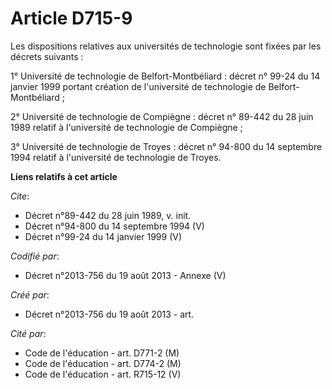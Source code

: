 # Article D715-9

Les dispositions relatives aux universités de technologie sont fixées par les décrets suivants :

1° Université de technologie de Belfort-Montbéliard : décret n° 99-24 du 14 janvier 1999 portant création de l'université de
technologie de Belfort-Montbéliard ;

2° Université de technologie de Compiègne : décret n° 89-442 du 28 juin 1989 relatif à l'université de technologie de
Compiègne ;

3° Université de technologie de Troyes : décret n° 94-800 du 14 septembre 1994 relatif à l'université de technologie de
Troyes.

**Liens relatifs à cet article**

_Cite_:

  - Décret n°89-442 du 28 juin 1989, v. init.
  - Décret n°94-800 du 14 septembre 1994 (V)
  - Décret n°99-24 du 14 janvier 1999 (V)

_Codifié par_:

  - Décret n°2013-756 du 19 août 2013 -  Annexe (V)

_Créé par_:

  - Décret n°2013-756 du 19 août 2013 - art.

_Cité par_:

  - Code de l'éducation - art. D771-2 (M)
  - Code de l'éducation - art. D774-2 (M)
  - Code de l'éducation - art. R715-12 (V)
